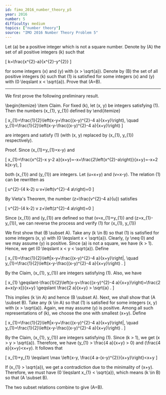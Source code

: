 ```yaml
---
id: fimo_2016_number_theory_p5
year: 2016
number: 5
difficulty: medium
topics: ["number theory"]
source: "IMO 2016 Number Theory Problem 5"
---
```


Let \(a\) be a positive integer which is not a square number. Denote by \(A\) the set of all positive integers \(k\) such that

\[
k=\frac{x^{2}-a}{x^{2}-y^{2}}
\]

for some integers \(x\) and \(y\) with \(x > \sqrt{a}\). Denote by \(B\) the set of all positive integers \(k\) such that (1) is satisfied for some integers \(x\) and \(y\) with \(0 \leqslant x < \sqrt{a}\). Prove that \(A=B\).

---
We first prove the following preliminary result.

\begin{itemize}
  \item Claim. For fixed \(k\), let \(x, y\) be integers satisfying (1). Then the numbers \(x_{1}, y_{1}\) defined by
\end{itemize}

\[
x_{1}=\frac{1}{2}\left(x-y+\frac{(x-y)^{2}-4 a}{x+y}\right), \quad y_{1}=\frac{1}{2}\left(x-y-\frac{(x-y)^{2}-4 a}{x+y}\right)
\]

are integers and satisfy (1) (with \(x, y\) replaced by \(x_{1}, y_{1}\) respectively).

Proof. Since \(x_{1}+y_{1}=x-y\) and

\[
x_{1}=\frac{x^{2}-x y-2 a}{x+y}=-x+\frac{2\left(x^{2}-a\right)}{x+y}=-x+2 k(x-y),
\]

both \(x_{1}\) and \(y_{1}\) are integers. Let \(u=x+y\) and \(v=x-y\). The relation (1) can be rewritten as

\[
u^{2}-(4 k-2) u v+\left(v^{2}-4 a\right)=0
\]

By Vieta's Theorem, the number \(z=\frac{v^{2}-4 a}{u}\) satisfies

\[
v^{2}-(4 k-2) v z+\left(z^{2}-4 a\right)=0
\]

Since \(x_{1}\) and \(y_{1}\) are defined so that \(v=x_{1}+y_{1}\) and \(z=x_{1}-y_{1}\), we can reverse the process and verify (1) for \(x_{1}, y_{1}\)

We first show that \(B \subset A\). Take any \(k \in B\) so that (1) is satisfied for some integers \(x, y\) with \(0 \leqslant x < \sqrt{a}\). Clearly, \(y \neq 0\) and we may assume \(y\) is positive. Since \(a\) is not a square, we have \(k > 1\). Hence, we get \(0 \leqslant x < y < \sqrt{a}\). Define

\[
x_{1}=\frac{1}{2}\left|x-y+\frac{(x-y)^{2}-4 a}{x+y}\right|, \quad y_{1}=\frac{1}{2}\left(x-y-\frac{(x-y)^{2}-4 a}{x+y}\right) .
\]

By the Claim, \(x_{1}, y_{1}\) are integers satisfying (1). Also, we have

\[
x_{1} \geqslant-\frac{1}{2}\left(x-y+\frac{(x-y)^{2}-4 a}{x+y}\right)=\frac{2 a+x(y-x)}{x+y} \geqslant \frac{2 a}{x+y} > \sqrt{a} .
\]

This implies \(k \in A\) and hence \(B \subset A\). Next, we shall show that \(A \subset B\). Take any \(k \in A\) so that (1) is satisfied for some integers \(x, y\) with \(x > \sqrt{a}\). Again, we may assume \(y\) is positive. Among all such representations of \(k\), we choose the one with smallest \(x+y\). Define

\[
x_{1}=\frac{1}{2}\left|x-y+\frac{(x-y)^{2}-4 a}{x+y}\right|, \quad y_{1}=\frac{1}{2}\left(x-y-\frac{(x-y)^{2}-4 a}{x+y}\right) .
\]

By the Claim, \(x_{1}, y_{1}\) are integers satisfying (1). Since \(k > 1\), we get \(x > y > \sqrt{a}\). Therefore, we have \(y_{1} > \frac{4 a}{x+y} > 0\) and \(\frac{4 a}{x+y}<x+y\). It follows that

\[
x_{1}+y_{1} \leqslant \max \left\{x-y, \frac{4 a-(x-y)^{2}}{x+y}\right\}<x+y
\]

If \(x_{1} > \sqrt{a}\), we get a contradiction due to the minimality of \(x+y\). Therefore, we must have \(0 \leqslant x_{1} < \sqrt{a}\), which means \(k \in B\) so that \(A \subset B\).

The two subset relations combine to give \(A=B\).
